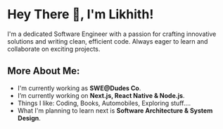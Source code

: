 
# Hey There 👋, I'm Likhith!


I'm a dedicated Software Engineer with a passion for crafting innovative solutions and writing clean, efficient code. Always eager to learn and collaborate on exciting projects.


## More About Me:

-  I'm currently working as **SWE@Dudes Co**.
-  I’m currently working on **Next.js, React Native & Node.js**.
-  Things I like: Coding, Books, Automobiles, Exploring stuff....
-  What I'm planning to learn next is **Software Architecture & System Design**.
